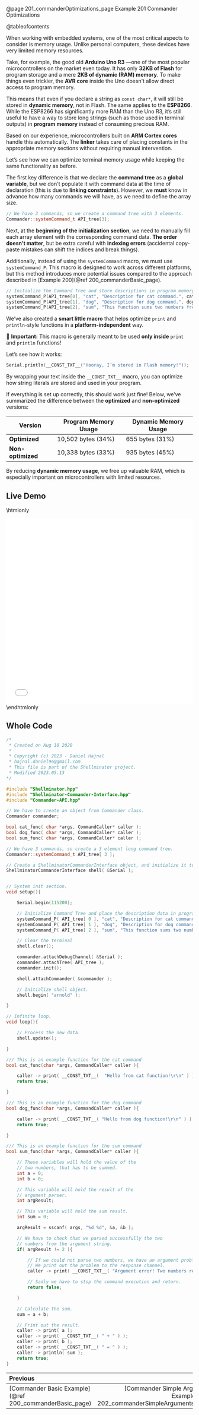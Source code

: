 @page 201_commanderOptimizations_page Example 201 Commander Optimizations

@tableofcontents

When working with embedded systems, one of the most critical aspects to consider is memory usage. Unlike personal computers, these devices have very limited memory resources.  

Take, for example, the good old **Arduino Uno R3** —one of the most popular microcontrollers on the market even today. It has only **32KB of Flash** for program storage and a mere **2KB of dynamic (RAM) memory**. To make things even trickier, the **AVR core** inside the Uno doesn't allow direct access to program memory.  

This means that even if you declare a string as `const char*`, it will still be stored in **dynamic memory**, not in Flash. The same applies to the **ESP8266**. While the ESP8266 has significantly more RAM than the Uno R3, it’s still useful to have a way to store long strings (such as those used in terminal outputs) in **program memory** instead of consuming precious RAM.  

Based on our experience, microcontrollers built on **ARM Cortex cores** handle this automatically. The **linker** takes care of placing constants in the appropriate memory sections without requiring manual intervention.  

Let’s see how we can optimize terminal memory usage while keeping the same functionality as before.  

The first key difference is that we declare the **command tree** as a **global variable**, but we don't populate it with command data at the time of declaration (this is due to **linking constraints**). However, we **must** know in advance how many commands we will have, as we need to define the array size.  

```cpp
// We have 3 commands, so we create a command tree with 3 elements.
Commander::systemCommand_t API_tree[3];
```  

Next, at the **beginning of the initialization section**, we need to manually fill each array element with the corresponding command data. **The order doesn’t matter**, but be extra careful with **indexing errors** (accidental copy-paste mistakes can shift the indices and break things).  

Additionally, instead of using the `systemCommand` macro, we must use `systemCommand_P`. This macro is designed to work across different platforms, but this method introduces more potential issues compared to the approach described in [Example 200](@ref 200_commanderBasic_page).  

```cpp
// Initialize the Command Tree and store descriptions in program memory.
systemCommand_P(API_tree[0], "cat", "Description for cat command.", cat_func);
systemCommand_P(API_tree[1], "dog", "Description for dog command.", dog_func);
systemCommand_P(API_tree[2], "sum", "This function sums two numbers from the argument list.", sum_func);
```  

We’ve also created a **smart little macro** that helps optimize `print` and `println`-style functions in a **platform-independent** way.  

🚨 **Important:** This macro is generally meant to be used **only inside** `print` and `println` functions!  

Let’s see how it works:  

```cpp
Serial.println(__CONST_TXT__("Hooray, I’m stored in Flash memory!"));
```  

By wrapping your text inside the `__CONST_TXT__` macro, you can optimize how string literals are stored and used in your program.  

If everything is set up correctly, this should work just fine! Below, we’ve summarized the difference between the **optimized** and **non-optimized** versions:  

| **Version**       | **Program Memory Usage** | **Dynamic Memory Usage** |
|-------------------|------------------------|--------------------------|
| **Optimized**     | 10,502 bytes (34%)     | 655 bytes (31%)          |
| **Non-optimized** | 10,338 bytes (33%)     | 935 bytes (45%)          |  

By reducing **dynamic memory usage**, we free up valuable RAM, which is especially important on microcontrollers with limited resources.

## Live Demo

\htmlonly
<iframe id="demoFrame" src="webExamples/201_commanderOptimizations.html" style="height:500px;width:100%;border:none;display:block;"></iframe>
\endhtmlonly

## Whole Code

```cpp
/*
 * Created on Aug 10 2020
 *
 * Copyright (c) 2023 - Daniel Hajnal
 * hajnal.daniel96@gmail.com
 * This file is part of the Shellminator project.
 * Modified 2023.05.13
*/

#include "Shellminator.hpp"
#include "Shellminator-Commander-Interface.hpp"
#include "Commander-API.hpp"

// We have to create an object from Commander class.
Commander commander;

bool cat_func( char *args, CommandCaller* caller );
bool dog_func( char *args, CommandCaller* caller );
bool sum_func( char *args, CommandCaller* caller );

// We have 3 commands, so create a 3 element long command tree.
Commander::systemCommand_t API_tree[ 3 ];

// Create a ShellminatorCommanderInterface object, and initialize it to use Serial
ShellminatorCommanderInterface shell( &Serial );


// System init section.
void setup(){

    Serial.begin(115200);

    // Initialize Command Tree and place the description data in program memory.
    systemCommand_P( API_tree[ 0 ], "cat", "Description for cat command.", cat_func );
    systemCommand_P( API_tree[ 1 ], "dog", "Description for dog command.", dog_func );
    systemCommand_P( API_tree[ 2 ], "sum", "This function sums two number from the argument list.", sum_func  );

    // Clear the terminal
    shell.clear();

    commander.attachDebugChannel( &Serial );
    commander.attachTree( API_tree );
    commander.init();

    shell.attachCommander( &commander );

    // Initialize shell object.
    shell.begin( "arnold" );

}

// Infinite loop.
void loop(){

    // Process the new data.
    shell.update();

}

/// This is an example function for the cat command
bool cat_func(char *args, CommandCaller* caller ){

    caller -> print( __CONST_TXT__(  "Hello from cat function!\r\n" ) );
    return true;

}

/// This is an example function for the dog command
bool dog_func(char *args, CommandCaller* caller ){

    caller -> print( __CONST_TXT__( "Hello from dog function!\r\n" ) );
    return true;

}

/// This is an example function for the sum command
bool sum_func(char *args, CommandCaller* caller ){

    // These variables will hold the value of the
    // two numbers, that has to be summed.
    int a = 0;
    int b = 0;

    // This variable will hold the result of the
    // argument parser.
    int argResult;

    // This variable will hold the sum result.
    int sum = 0;

    argResult = sscanf( args, "%d %d", &a, &b );

    // We have to check that we parsed successfully the two
    // numbers from the argument string.
    if( argResult != 2 ){

        // If we could not parse two numbers, we have an argument problem.
        // We print out the problem to the response channel.
        caller -> print( __CONST_TXT__( "Argument error! Two numbers required, separated with a blank space.\r\n" ) );

        // Sadly we have to stop the command execution and return.
        return false;

    }

    // Calculate the sum.
    sum = a + b;

    // Print out the result.
    caller -> print( a );
    caller -> print( __CONST_TXT__( " + " ) );
    caller -> print( b );
    caller -> print( __CONST_TXT__( " = " ) );
    caller -> println( sum );
    return true;
}
```

<div class="section_buttons">
 
| Previous          |                         Next |
|:------------------|-----------------------------:|
|[Commander Basic Example](@ref 200_commanderBasic_page) | [Commander Simple Arguments Example](@ref 202_commanderSimpleArguments_page) |
 
</div>